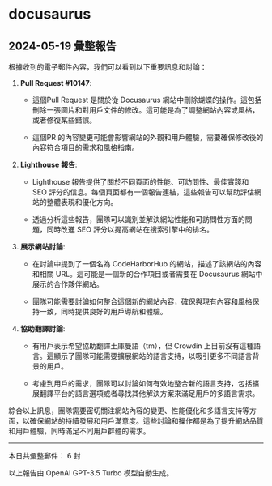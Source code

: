 # docusaurus

## 2024-05-19 彙整報告

根據收到的電子郵件內容，我們可以看到以下重要訊息和討論：



1. **Pull Request #10147**:

   - 這個Pull Request 是關於從 Docusaurus 網站中刪除蝴蝶的操作。這包括刪除一張圖片和對用戶文件的修改。這可能是為了調整網站內容或風格，或者修復某些錯誤。

   - 這個PR 的內容變更可能會影響網站的外觀和用戶體驗，需要確保修改後的內容符合項目的需求和風格指南。



2. **Lighthouse 報告**:

   - Lighthouse 報告提供了關於不同頁面的性能、可訪問性、最佳實踐和 SEO 評分的信息。每個頁面都有一個報告連結，這些報告可以幫助評估網站的整體表現和優化方向。

   - 透過分析這些報告，團隊可以識別並解決網站性能和可訪問性方面的問題，同時改進 SEO 評分以提高網站在搜索引擎中的排名。



3. **展示網站討論**:

   - 在討論中提到了一個名為 CodeHarborHub 的網站，描述了該網站的內容和相關 URL。這可能是一個新的合作項目或者需要在 Docusaurus 網站中展示的合作夥伴網站。

   - 團隊可能需要討論如何整合這個新的網站內容，確保與現有內容和風格保持一致，同時提供良好的用戶導航和體驗。



4. **協助翻譯討論**:

   - 有用戶表示希望協助翻譯土庫曼語（tm），但 Crowdin 上目前沒有這種語言。這顯示了團隊可能需要擴展網站的語言支持，以吸引更多不同語言背景的用戶。

   - 考慮到用戶的需求，團隊可以討論如何有效地整合新的語言支持，包括擴展翻譯平台的語言選項或者尋找其他解決方案來滿足用戶的多語言需求。



綜合以上訊息，團隊需要密切關注網站內容的變更、性能優化和多語言支持等方面，以確保網站的持續發展和用戶滿意度。這些討論和操作都是為了提升網站品質和用戶體驗，同時滿足不同用戶群體的需求。



---



本日共彙整郵件： 6 封



以上報告由 OpenAI GPT-3.5 Turbo 模型自動生成。